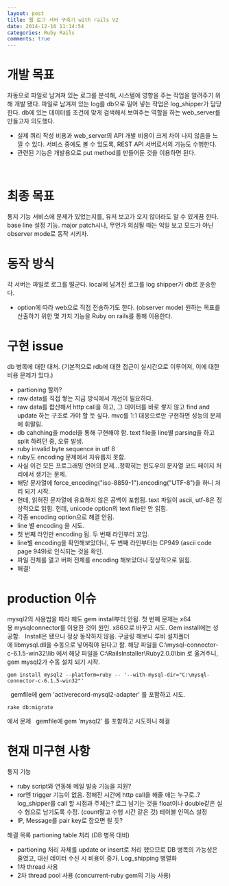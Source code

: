 ```yaml
---
layout: post
title: 웹 로그 서버 구축기 with rails V2
date: 2014-12-16 11:14:54
categories: Ruby Rails
comments: true
---
```


# 개발 목표
자동으로 파일로 남겨져 있는 로그를 분석해, 시스템에 영향을 주는 작업을 알려주기 위해 개발 됐다.
파일로 남겨져 있는 log를 db으로 밀어 넣는 작업은 log_shipper가 담당한다.
db에 있는 데이터를 조건에 맞게 검색해서 보여주는 역할을 하는 web_server를 만들고자 의도했다.
* 실제 쿼리 작성 비용과 web_server의 API 개발 비용이 크게 차이 나지 않음을 느낄 수 있다.
서비스 중에도 볼 수 있도록, REST API 서버로서의 기능도 수행한다.
* 관련된 기능은 개발용으로 put method를 만들어둔 것을 이용하면 된다.

 
# 최종 목표
통지 기능
서비스에 문제가 있었는지를, 유저 보고가 오지 않더라도 알 수 있게끔 한다.
base line 설정 기능.
major patch시나, 무언가 의심될 때는 익일 보고 모드가 아닌 observer mode로 동작 시키자.
  
# 동작 방식
각 서버는 파일로 로그를 떨군다.
local에 남겨진 로그를 log shipper가 db로 운송한다.
* option에 따라 web으로 직접 전송하기도 한다. (observer mode)
원하는 목표를 산출하기 위한 몇 가지 기능을 Ruby on rails를 통해 이용한다.
 
# 구현 issue
db 병목에 대한 대처. (기본적으로 rdb에 대한 접근이 실시간으로 이루어져, 이에 대한 비용 문제가 있다.)
* partioning 할까?
* raw data를 직접 쌓는 지금 방식에서 개선이 필요하다.
* raw data를 합산해서 http call을 하고, 그 데이터를 바로 쌓지 않고 find and update 하는 구조로 가야 할 듯 싶다.
mvc를 1:1 대응으로만 구현하면 성능의 문제에 휘말림.
* db cahching을 model을 통해 구현해야 함.
text file을 line별 parsing을 하고 split 하려던 중, 오류 발생.
* ruby invalid byte sequence in utf 8
* ruby도 encoding 문제에서 자유롭지 못함.
* 사실 이건 모든 프로그래밍 언어의 문제...정확히는 윈도우의 문자열 코드 페이지 처리에서 생기는 문제.
* 해당 문자열에 force_encoding("iso-8859-1").encoding("UTF-8")을 하니 처리 되기 시작.
* 헌데, 읽혀진 문자열에 유효하지 않은 공백이 포함됨.
text 파일이 ascii, utf-8은 정상적으로 읽힘. 헌데, unicode option의 text file만 안 읽힘.
* 각종 encoding option으로 해결 안됨.
* line 별 encoding 을 시도.
* 첫 번째 라인만 encoding 됨. 두 번째 라인부터 꼬임.
* line별 encoding을 확인해보았더니, 두 번째 라인부터는 CP949 (ascii code page 949)로 인식되는 것을 확인.
* 파일 전체를 열고 버퍼 전체를 encoding 해보았더니 정상적으로 읽힘.
* 해결!
 
# production 이슈
mysql2의 사용법을 따라 해도 gem install부터 안됨.
첫 번째 문제는 x64용 mysqlconnector를 이용한 것이 원인.
x86으로 바꾸고 시도. Gem install에는 성공함.
 
Install은 됐으나 정상 동작하지 않음.
구글링 해보니 루비 설치폴더에 libmysql.dll을 수동으로 넣어줘야 된다고 함.
해당 파일을 C:\mysql-connector-c-6.1.5-win32\lib 에서 해당 파일을 C:\RailsInstaller\Ruby2.0.0\bin 로 옮겨주니,
 
gem mysql2가 수동 설치 되기 시작.

    gem install mysql2 --platform=ruby -- '--with-mysql-dir="C:\mysql-connector-c-6.1.5-win32"'
 
gemfile에 gem 'activerecord-mysql2-adapter' 를 포함하고 시도.

    rake db:migrate

에서 문제
 
gemfile에 gem 'mysql2' 를 포함하고 시도하니 해결
 
# 현재 미구현 사항
통지 기능
* ruby script와 연동해 메일 발송 기능을 지원?
* ror엔 trigger 기능이 없음. 정해진 시간에 http call을 해줄 애는 누구로..?
log_shipper를 call 할 시점과 주체는?
로그 남기는 것을 float이나 double같은 실수 형으로 남기도록 수정. (count말고 수행 시간 같은 것)
테이블 인덱스 설정
* IP, Message를 pair key로 잡으면 될 듯?

해결 목록
partioning table 처리 (DB 병목 대비)
* partioning 처리 자체를 update or insert로 처리 했으므로 DB 병목의 가능성은 줄였고, 대신 데이터 수신 시 비용이 증가.
Log_shipping 병렬화
* 1차 thread 사용
* 2차 thread pool 사용 (concurrent-ruby gem의 기능 사용)